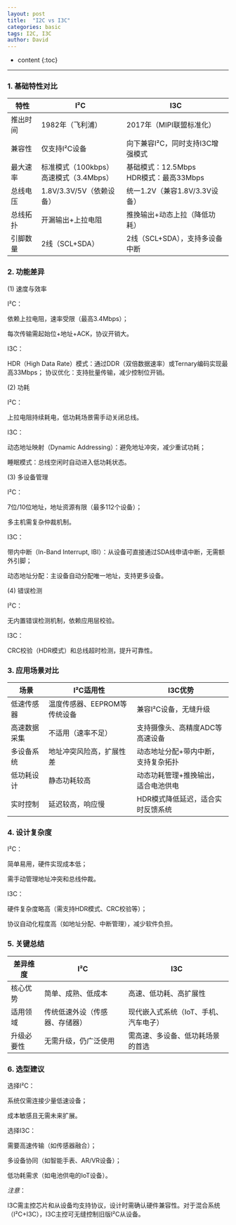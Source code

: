 ```yaml
---
layout: post
title:  "I2C vs I3C"
categories: basic
tags: I2C, I3C
author: David
---
```


* content
{:toc}

---
### 1. 基础特性对比

| 特性 | I²C | I3C |
| --- | --- | --- |
| 推出时间 | 1982年（飞利浦） |2017年（MIPI联盟标准化）|
| 兼容性 | 仅支持I²C设备 | 向下兼容I²C，同时支持I3C增强模式 |
| 最大速率 | 标准模式（100kbps）<br>高速模式（3.4Mbps）| 基础模式：12.5Mbps<br>HDR模式：最高33Mbps |
| 总线电压 | 1.8V/3.3V/5V（依赖设备）|	统一1.2V（兼容1.8V/3.3V设备）|
| 总线拓扑 | 开漏输出+上拉电阻 | 推挽输出+动态上拉（降低功耗）|
| 引脚数量 | 2线（SCL+SDA）| 2线（SCL+SDA），支持多设备中断 |

### 2. 功能差异
(1) 速度与效率

I²C：

依赖上拉电阻，速率受限（最高3.4Mbps）；

每次传输需起始位+地址+ACK，协议开销大。

I3C：

HDR（High Data Rate）模式：通过DDR（双倍数据速率）或Ternary编码实现最高33Mbps；
协议优化：支持批量传输，减少控制位开销。

(2) 功耗

I²C：

上拉电阻持续耗电，低功耗场景需手动关闭总线。

I3C：

动态地址映射（Dynamic Addressing）：避免地址冲突，减少重试功耗；

睡眠模式：总线空闲时自动进入低功耗状态。

(3) 多设备管理

I²C：

7位/10位地址，地址资源有限（最多112个设备）；

多主机需复杂仲裁机制。

I3C：

带内中断（In-Band Interrupt, IBI）：从设备可直接通过SDA线申请中断，无需额外引脚；

动态地址分配：主设备自动分配唯一地址，支持更多设备。

(4) 错误检测

I²C：

无内置错误检测机制，依赖应用层校验。

I3C：

CRC校验（HDR模式）和总线超时检测，提升可靠性。

### 3. 应用场景对比

| 场景 | I²C适用性 | I3C优势 |
| --- | --- | --- |
| 低速传感器 | 温度传感器、EEPROM等传统设备 | 兼容I²C设备，无缝升级 |
| 高速数据采集 | 不适用（速率不足）| 支持摄像头、高精度ADC等高速设备 |
| 多设备系统 | 	地址冲突风险高，扩展性差 | 动态地址分配+带内中断，支持复杂拓扑 |
| 低功耗设计 | 	静态功耗较高 | 动态功耗管理+推挽输出，适合电池供电 |
| 实时控制 | 延迟较高，响应慢 | HDR模式降低延迟，适合实时反馈系统 |

### 4. 设计复杂度
I²C：

简单易用，硬件实现成本低；

需手动管理地址冲突和总线仲裁。

I3C：

硬件复杂度略高（需支持HDR模式、CRC校验等）；

协议自动化程度高（如地址分配、中断管理），减少软件负担。

### 5. 关键总结

| 差异维度 | I²C | I3C |
| --- | --- | --- |
| 核心优势 | 简单、成熟、低成本 | 高速、低功耗、高扩展性 |
| 适用领域 | 传统低速外设（传感器、存储器）| 现代嵌入式系统（IoT、手机、汽车电子）|
| 升级必要性 | 无需升级，仍广泛使用 | 需高速、多设备、低功耗场景的首选|

### 6. 选型建议
选择I²C：

系统仅需连接少量低速设备；

成本敏感且无需未来扩展。

选择I3C：

需要高速传输（如传感器融合）；

多设备协同（如智能手表、AR/VR设备）；

低功耗需求（如电池供电的IoT设备）。

*注意*：

I3C需主控芯片和从设备均支持协议，设计时需确认硬件兼容性。对于混合系统（I²C+I3C），I3C主控可无缝控制旧版I²C从设备。